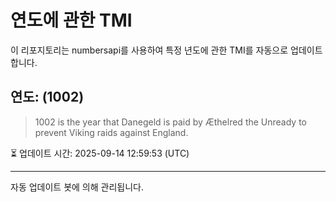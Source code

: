 
# 연도에 관한 TMI

이 리포지토리는 numbersapi를 사용하여 특정 년도에 관한 TMI를 자동으로 업데이트합니다.

## 연도: (1002)
> 1002 is the year that Danegeld is paid by Æthelred the Unready to prevent Viking raids against England.

⏳ 업데이트 시간: 2025-09-14 12:59:53 (UTC)

---
자동 업데이트 봇에 의해 관리됩니다.
